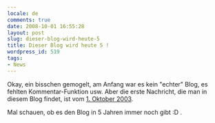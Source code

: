 ```yaml
---
locale: de
comments: true
date: 2008-10-01 16:55:28
layout: post
slug: dieser-blog-wird-heute-5
title: Dieser Blog wird heute 5 !
wordpress_id: 519
tags:
- News
---
```


Okay, ein bisschen gemogelt, am Anfang war es kein "echter" Blog, es fehlten
Kommentar-Funktion usw. Aber die erste Nachricht, die man in diesem Blog
findet, ist vom [1. Oktober 2003](http://blog.wannawork.de/index.php/2003/10/01/new_design_1).

Mal schauen, ob es den Blog in 5 Jahren immer noch gibt :D .
